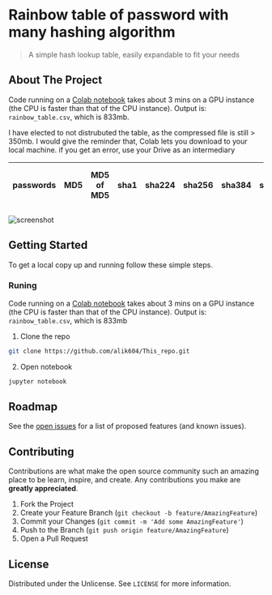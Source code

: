 # Rainbow table of password with many hashing algorithm

> A simple hash lookup table, easily expandable to fit your needs

## About The Project

Code running on a [Colab notebook](https://drive.google.com/file/d/1mJ9zukqncci5aexTsJYaePzr_REB3MGG/view?usp=sharing) takes about 3 mins on a GPU instance (the CPU is faster than that of the CPU instance). Output is: `rainbow_table.csv`, which is 833mb.

I have elected to not distrubuted the table, as the compressed file is still > 350mb. I would give the reminder that, Colab lets you download to your local machine. if you get an error, use your Drive as an intermediary

| passwords |	MD5 | MD5 of MD5 |	sha1 |	sha224 |	sha256 |	sha384 |	sha512 |	sha512 of sha512 |	sha3_224 |	sha3_512 |	sha3_256 |	NTLM - not salted by username|
| --- | --- |--- |--- |--- |--- |--- |--- |--- |--- |--- |--- |--- |

![screenshot](screenshot.JPG)



## Getting Started

To get a local copy up and running follow these simple steps.

### Runing

Code running on a [Colab notebook](https://drive.google.com/file/d/1mJ9zukqncci5aexTsJYaePzr_REB3MGG/view?usp=sharing) takes about 3 mins on a GPU instance (the CPU is faster than that of the CPU instance). Output is: `rainbow_table.csv`, which is 833mb 

1. Clone the repo

```sh
git clone https://github.com/alik604/This_repo.git
```

2. Open notebook

```sh
jupyter notebook
```

## Roadmap

See the [open issues](https://github.com/alik604/repo/issues) for a list of proposed features (and known issues).

## Contributing

Contributions are what make the open source community such an amazing place to be learn, inspire, and create. Any contributions you make are **greatly appreciated**.

1. Fork the Project
2. Create your Feature Branch (`git checkout -b feature/AmazingFeature`)
3. Commit your Changes (`git commit -m 'Add some AmazingFeature'`)
4. Push to the Branch (`git push origin feature/AmazingFeature`)
5. Open a Pull Request


## License

Distributed under the Unlicense. See `LICENSE` for more information.
